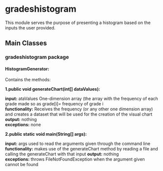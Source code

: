 # gradeshistogram 


This module serves the purpose of presenting a histogram based on the inputs the user provided.

## Main Classes 

### gradeshistogram package

#### HistogramGenerator:

Contains the methods:

**1.public void generateChart(int[] dataValues):**

**input:** ataValues One-dimension array (the array with the frequency of each grade made so as grade[i]= frequency of grade i  
**functionality:** Receives the frequency (or any other one dimension array) and creates a dataset that will be used for the creation of the visual chart   
**output:** nothing     
**exceptions:** none  


**2.public static void main(String[] args):** 

**input:** args used to read the arguments given through the command line
**functionality:** makes use of the generateChart method by reading a file and calling the generateChart with that input
**output:** nothing  
**exceptions:** throws  FileNotFoundException when the argument given cannot be found
